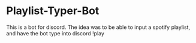 # Playlist-Typer-Bot
This is a bot for discord. The idea was to be able to input a spotify playlist, and have the bot type into discord
!play <title> <artist>, for the Rthym bot to then play in the voice channel. Unfortunately, it turns out that Rythm
does not listen to other bots.
